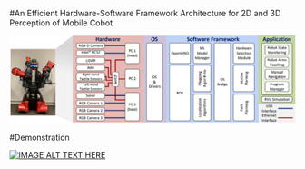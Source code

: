 #An Efficient Hardware-Software Framework Architecture for 2D and 3D Perception of Mobile Cobot


![](images/fw.png)

#Demonstration

[![IMAGE ALT TEXT HERE](https://img.youtube.com/vi/bUlXZmi7CMU/0.jpg)](https://www.youtube.com/watch?v=bUlXZmi7CMU)

